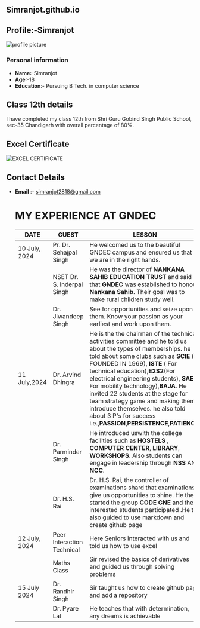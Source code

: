 ## Simranjot.github.io
## Profile:-Simranjot
![profile picture](https://github.com/user-attachments/assets/1b50dcdb-6c56-4b77-bf03-9b7fa5b29d79)
### Personal information
- **Name**:-Simranjot
- **Age**:-18
- **Education**:- Pursuing B Tech. in computer science
## Class 12th details 
I have completed my class 12th from Shri Guru Gobind Singh Public School, sec-35 Chandigarh with overall percentage of 80%.
## Excel Certificate
![EXCEL CERTIFICATE](https://github.com/user-attachments/assets/058414c1-c94e-47fc-a477-51723f0cf41e)
## Contact Details
- **Email** :- simranjot2818@gmail.com
  # MY EXPERIENCE AT GNDEC
  | DATE | GUEST | LESSON |
  |----------|-----------|----------|
  |10 July, 2024| Pr. Dr. Sehajpal Singh | He welcomed us to the beautiful GNDEC campus and ensured us that we are in the right hands.|
  |             | NSET Dr. S. Inderpal Singh | He was the director of **NANKANA SAHIB EDUCATION TRUST** and said that **GNDEC** was established to honour **Nankana Sahib**. Their goal was to make rural children study well. |
  |             | Dr. Jiwandeep Singh | See for opportunities and seize upon them. Know your passion as your earliest and work upon them. |
  |11 July,2024 | Dr. Arvind Dhingra | He is the the chairman of the technical  activities committee and he told us about the types of memberships. he told about some clubs such as **SCIE** ( FOUNDED IN 1969), **ISTE** ( For technical education),**E2S2**(For electrical engineering students), **SAE** ( For mobility technology),**BAJA**. He invited 22 students at the stage for team strategy game and making them introduce themselves. he also told about 3 P's for success i.e.,**PASSION**,**PERSISTENCE**,**PATIENCE**.
  |             |Dr. Parminder Singh | He introduced uswith the college facilities such as **HOSTELS** , **COMPUTER CENTER**, **LIBRARY**, **WORKSHOPS**. Also students can engage in leadership through **NSS** AND **NCC**.
  |             | Dr. H.S. Rai | Dr. H.S. Rai, the controller of examinations shard that examinations give us opportunities to shine. He then started the group **CODE GNE** and the interested students participated .He the also guided to use markdown and create github page|
  | 12 July, 2024 | Peer Interaction Technical | Here Seniors interacted with us and told us how to use excel|
  |               | Maths Class | Sir revised the basics of derivatives and guided us through solving problems |
  | 15 July 2024 | Dr. Randhir Singh | Sir taught us how to create github page and add a repository |
  |               |  Dr. Pyare Lal | He teaches that with determination, any dreams is achievable 
  
